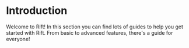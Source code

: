# Introduction

Welcome to Rift! In this section you can find lots of guides to help you get started with Rift. From basic to advanced features, there's a guide for everyone!
